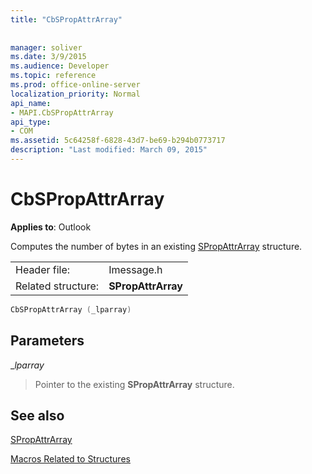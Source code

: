 ```yaml
---
title: "CbSPropAttrArray"
 
 
manager: soliver
ms.date: 3/9/2015
ms.audience: Developer
ms.topic: reference
ms.prod: office-online-server
localization_priority: Normal
api_name:
- MAPI.CbSPropAttrArray
api_type:
- COM
ms.assetid: 5c64258f-6828-43d7-be69-b294b0773717
description: "Last modified: March 09, 2015"
---
```


# CbSPropAttrArray

  
  
**Applies to**: Outlook 
  
Computes the number of bytes in an existing [SPropAttrArray](spropattrarray.md) structure. 
  
|||
|:-----|:-----|
|Header file:  <br/> |Imessage.h  <br/> |
|Related structure:  <br/> |**SPropAttrArray** <br/> |
   
```cpp
CbSPropAttrArray (_lparray)
```

## Parameters

 __lparray_
  
> Pointer to the existing **SPropAttrArray** structure. 
    
## See also



[SPropAttrArray](spropattrarray.md)


[Macros Related to Structures](macros-related-to-structures.md)

